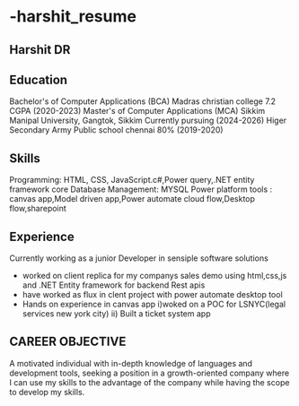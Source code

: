 # -harshit_resume
## Harshit DR

## Education
Bachelor's of Computer Applications (BCA) Madras christian college 7.2 CGPA (2020-2023)
Master's of Computer Applications (MCA) Sikkim Manipal University, Gangtok, Sikkim Currently pursuing (2024-2026)
Higer Secondary Army Public school chennai 80% (2019-2020)
 
## Skills
Programming: HTML, CSS, JavaScript.c#,Power query,.NET entity framework core 
Database Management: MYSQL
Power platform tools : canvas app,Model driven app,Power automate cloud flow,Desktop flow,sharepoint 

## Experience 
Currently working as a junior Developer in sensiple software solutions 

* worked on client replica for my companys sales demo using html,css,js and .NET Entity framework for backend Rest apis 
* have worked as flux in clent project with power automate desktop tool
* Hands on experience in canvas app
  i)woked on a POC for LSNYC(legal services new york city) 
  ii) Built a ticket system app

## CAREER OBJECTIVE
A motivated individual with in-depth knowledge of languages and development tools, seeking a position in a growth-oriented company where I can use my skills to the advantage of the company while having the scope to develop my skills.
